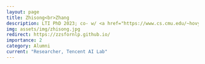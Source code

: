 ```yaml
---
layout: page
title: Zhisong<br>Zhang
description: LTI PhD 2023; co- w/ <a href="https://www.cs.cmu.edu/~hovy/">Ed Hovy</a>
img: assets/img/zhisong.jpg
redirect: https://zzsfornlp.github.io/
importance: 2
category: Alumni
current: "Researcher, Tencent AI Lab"
---
```

